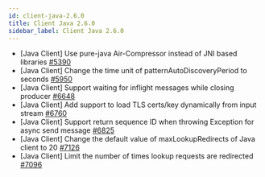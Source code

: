```yaml
---
id: client-java-2.6.0
title: Client Java 2.6.0 
sidebar_label: Client Java 2.6.0 
---
```


* [Java Client] Use pure-java Air-Compressor instead of JNI based libraries [#5390](https://github.com/apache/pulsar/pull/5390)
* [Java Client] Change the time unit of patternAutoDiscoveryPeriod to seconds [#5950](https://github.com/apache/pulsar/pull/5950)
* [Java Client] Support waiting for inflight messages while closing producer [#6648](https://github.com/apache/pulsar/pull/6648)
* [Java Client] Add support to load TLS certs/key dynamically from input stream [#6760](https://github.com/apache/pulsar/pull/6760)
* [Java Client] Support return sequence ID when throwing Exception for async send message [#6825](https://github.com/apache/pulsar/pull/6825)
* [Java Client] Change the default value of maxLookupRedirects of Java client to 20 [#7126](https://github.com/apache/pulsar/pull/7126)
* [Java Client] Limit the number of times lookup requests are redirected [#7096](https://github.com/apache/pulsar/pull/7096)